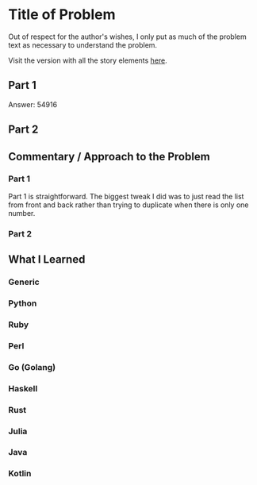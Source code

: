 # Title of Problem

Out of respect for the author's wishes, I only put as much of the problem text as necessary to understand the problem.

Visit the version with all the story elements [here](https://adventofcode.com/2023/day/1).

## Part 1
Answer: 54916
## Part 2

## Commentary / Approach to the Problem
### Part 1
Part 1 is straightforward. The biggest tweak I did was to just read the list from front and back rather than trying to duplicate when there is only one number.
### Part 2
## What I Learned

### Generic

### Python

### Ruby

### Perl

### Go (Golang)

### Haskell

### Rust

### Julia

### Java

### Kotlin
    